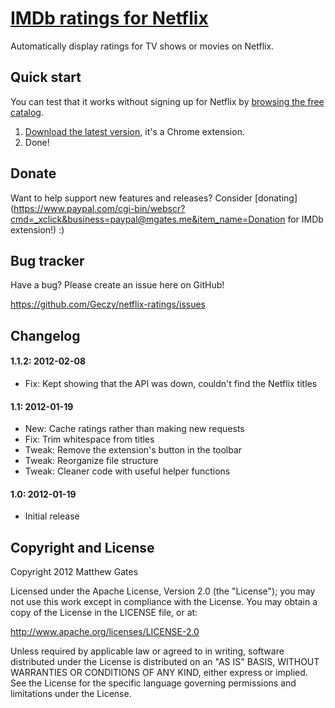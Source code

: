 [IMDb ratings for Netflix](https://github.com/Geczy/netflix-ratings)
=======================

Automatically display ratings for TV shows or movies on Netflix.

Quick start
------------

You can test that it works without signing up for Netflix by [browsing the free catalog](https://signup.netflix.com/BrowseSelection).

1. [Download the latest version](https://chrome.google.com/webstore/detail/netflix-imdb-ratings/laclklcdckbolhgghhmffhcpdjobddbf), it's a Chrome extension.
2. Done!

Donate
------------

Want to help support new features and releases? Consider [donating](https://www.paypal.com/cgi-bin/webscr?cmd=_xclick&business=paypal@mgates.me&item_name=Donation for IMDb extension!) :)

Bug tracker
------------

Have a bug? Please create an issue here on GitHub!

https://github.com/Geczy/netflix-ratings/issues

Changelog
------------

#### 1.1.2: 2012-02-08
* Fix: Kept showing that the API was down, couldn't find the Netflix titles

#### 1.1: 2012-01-19
* New: Cache ratings rather than making new requests
* Fix: Trim whitespace from titles
* Tweak: Remove the extension's button in the toolbar
* Tweak: Reorganize file structure
* Tweak: Cleaner code with useful helper functions

#### 1.0: 2012-01-19
* Initial release

Copyright and License
---------------------

Copyright 2012 Matthew Gates

Licensed under the Apache License, Version 2.0 (the "License"); you may not use this work except in
compliance with the License. You may obtain a copy of the License in the LICENSE file, or at:

http://www.apache.org/licenses/LICENSE-2.0

Unless required by applicable law or agreed to in writing, software distributed under the License is
distributed on an "AS IS" BASIS, WITHOUT WARRANTIES OR CONDITIONS OF ANY KIND, either express or implied.
See the License for the specific language governing permissions and limitations under the License.
